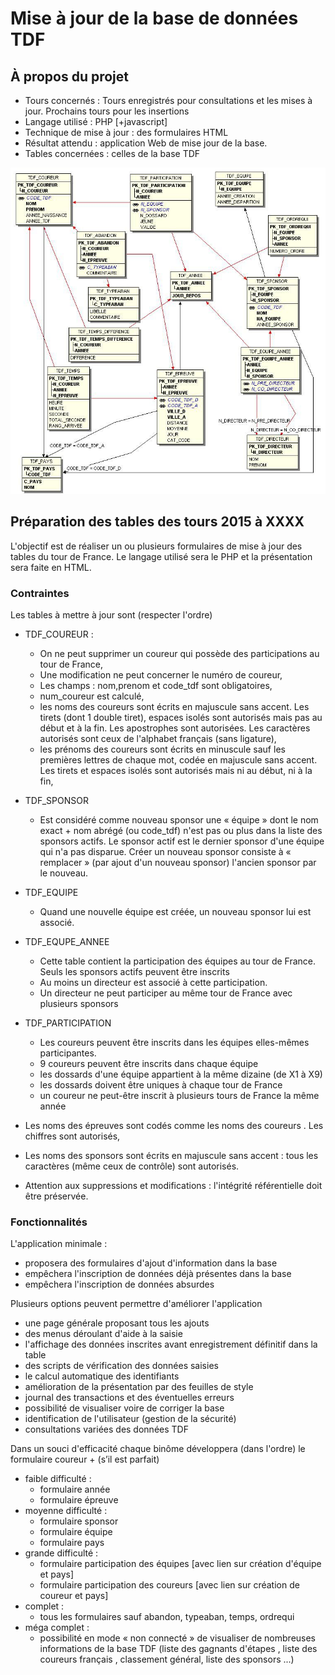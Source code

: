 # Mise à jour de la base de données TDF

## À propos du projet

- Tours concernés : Tours enregistrés pour consultations et les mises à jour. Prochains tours pour les insertions
- Langage utilisé : PHP [+javascript]
- Technique de mise à jour : des formulaires HTML
- Résultat attendu : application Web de mise jour de la base.
- Tables concernées : celles de la base TDF

![MLD](mld.png)


## Préparation des tables des tours 2015 à XXXX

L'objectif est de réaliser un ou plusieurs formulaires de mise à jour des tables du tour de France.
Le langage utilisé sera le PHP et la présentation sera faite en HTML.


### Contraintes

Les tables à mettre à jour sont (respecter l'ordre)

- TDF_COUREUR :
    - On ne peut supprimer un coureur qui possède des participations au tour de France,
    - Une modification ne peut concerner le numéro de coureur,
    - Les champs : nom,prenom et code_tdf sont obligatoires,
    - num_coureur est calculé,
    - les noms des coureurs sont écrits en majuscule sans accent. Les tirets (dont 1 double tiret), espaces isolés
sont autorisés mais pas au début et à la fin. Les apostrophes sont autorisées. Les caractères autorisés sont
ceux de l'alphabet français (sans ligature),
    - les prénoms des coureurs sont écrits en minuscule sauf les premières lettres de chaque mot, codée en
majuscule sans accent. Les tirets et espaces isolés sont autorisés mais ni au début, ni à la fin,

- TDF_SPONSOR
    - Est considéré comme nouveau sponsor une « équipe » dont le nom exact + nom abrégé (ou code_tdf) n'est
pas ou plus dans la liste des sponsors actifs. Le sponsor actif est le dernier sponsor d'une équipe qui n'a pas
disparue. Créer un nouveau sponsor consiste à « remplacer » (par ajout d'un nouveau sponsor) l'ancien
sponsor par le nouveau.

- TDF_EQUIPE
    - Quand une nouvelle équipe est créée, un nouveau sponsor lui est associé.

- TDF_EQUPE_ANNEE
    - Cette table contient la participation des équipes au tour de France. Seuls les sponsors actifs peuvent être
inscrits
    - Au moins un directeur est associé à cette participation.
    - Un directeur ne peut participer au même tour de France avec plusieurs sponsors

- TDF_PARTICIPATION
    - Les coureurs peuvent être inscrits dans les équipes elles-mêmes participantes.
    - 9 coureurs peuvent être inscrits dans chaque équipe
    - les dossards d'une équipe appartient à la même dizaine (de X1 à X9)
    - les dossards doivent être uniques à chaque tour de France
    - un coureur ne peut-être inscrit à plusieurs tours de France la même année

- Les noms des épreuves sont codés comme les noms des coureurs . Les chiffres sont autorisés,
- Les noms des sponsors sont écrits en majuscule sans accent : tous les caractères (même ceux de contrôle) sont
autorisés.
- Attention aux suppressions et modifications : l'intégrité référentielle doit être préservée.


### Fonctionnalités 

L'application minimale :

- proposera des formulaires d'ajout d'information dans la base
- empêchera l'inscription de données déjà présentes dans la base
- empêchera l'inscription de données absurdes

Plusieurs options peuvent permettre d'améliorer l'application

- une page générale proposant tous les ajouts
- des menus déroulant d'aide à la saisie
- l'affichage des données inscrites avant enregistrement définitif dans la table
- des scripts de vérification des données saisies
- le calcul automatique des identifiants
- amélioration de la présentation par des feuilles de style
- journal des transactions et des éventuelles erreurs
- possibilité de visualiser voire de corriger la base
- identification de l'utilisateur (gestion de la sécurité)
- consultations variées des données TDF

Dans un souci d'efficacité chaque binôme développera (dans l'ordre) le formulaire coureur + (s’il est parfait)

- faible difficulté :
    - formulaire année
    - formulaire épreuve
- moyenne difficulté :
    - formulaire sponsor
    - formulaire équipe
    - formulaire pays
- grande difficulté :
    - formulaire participation des équipes [avec lien sur création d'équipe et pays]
    - formulaire participation des coureurs [avec lien sur création de coureur et pays]
- complet :
    - tous les formulaires sauf abandon, typeaban, temps, ordrequi
- méga complet :
    - possibilité en mode « non connecté » de visualiser de nombreuses informations de la base TDF
(liste des gagnants d'étapes , liste des coureurs français , classement général, liste des sponsors ...)